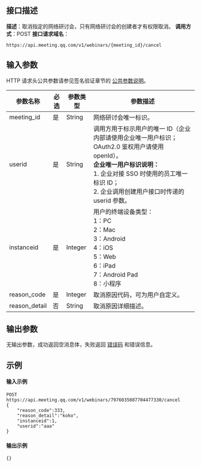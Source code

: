 ## 接口描述
**描述**：取消指定的网络研讨会，只有网络研讨会的创建者才有权限取消。
**调用方式**：POST
**接口请求域名**：
```plaintext
https://api.meeting.qq.com/v1/webinars/{meeting_id}/cancel
```


## 输入参数
HTTP 请求头公共参数请参见签名验证章节的 [公共参数说明](https://cloud.tencent.com/document/product/1095/42413#.E5.85.AC.E5.85.B1.E5.8F.82.E6.95.B0)。



| **参数名称** | **必选** | **参数类型** | **参数描述**                                                 |
| ------------ | -------- | ------------ | ------------------------------------------------------------ |
| meeting_id   | 是      | String       | 网络研讨会唯一标识。 |
| userid       | 是       | String       | 调用方用于标示用户的唯一 ID（企业内部请使用企业唯一用户标识；OAuth2.0 鉴权用户请使用 openId）。<br>**企业唯一用户标识说明：**<br>1. 企业对接 SSO 时使用的员工唯一标识 ID；<br>2. 企业调用创建用户接口时传递的 userid 参数。 |
| instanceid   | 是       | Integer      | 用户的终端设备类型： <br>1：PC <br>2：Mac<br>3：Android <br>4：iOS <br>5：Web <br>6：iPad <br>7：Android Pad <br>8：小程序 |
| reason_code   | 是   | Integer | 取消原因代码，可为用户自定义。 |
| reason_detail | 否   | String  | 取消原因详细描述。             |





## 输出参数
无输出参数，成功返回空消息体，失败返回 [错误码](https://cloud.tencent.com/document/product/1095/43704) 和错误信息。




## 示例
#### 输入示例
```plaintext
POST
https://api.meeting.qq.com/v1/webinars/7976035087704477330/cancel
{
    "reason_code":333,
    "reason_detail":"koko",
    "instanceid":1,
    "userid":"aaa"
}
```




#### 输出示例
```plaintext
{}
```

